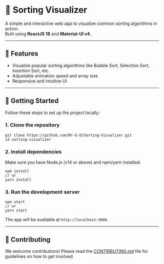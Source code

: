 # 🧠 Sorting Visualizer

A simple and interactive web app to visualize common sorting algorithms in action.  
Built using **ReactJS 18** and **Material-UI v4**.

---

## 📌 Features

- Visualize popular sorting algorithms like Bubble Sort, Selection Sort, Insertion Sort, etc.
- Adjustable animation speed and array size
- Responsive and intuitive UI

---

## 🚀 Getting Started

Follow these steps to set up the project locally:

### 1. Clone the repository

    git clone https://github.com/Mr-G-D/Sorting-Visualizer.git
    cd sorting-visualizer

### 2. Install dependencies

Make sure you have Node.js (v14 or above) and npm/yarn installed.

    npm install
    // or
    yarn install

### 3. Run the development server

    npm start
    // or
    yarn start

The app will be available at `http://localhost:3000`.

---

## 🤝 Contributing

We welcome contributions! Please read the [CONTRIBUTING.md](./CONTRIBUTING.md) file for guidelines on how to get involved.


